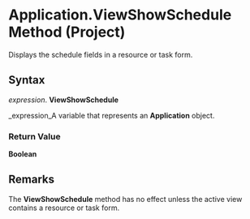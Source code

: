 
# Application.ViewShowSchedule Method (Project)

Displays the schedule fields in a resource or task form.


## Syntax

 _expression_. **ViewShowSchedule**

 _expression_A variable that represents an  **Application** object.


### Return Value

 **Boolean**


## Remarks

The  **ViewShowSchedule** method has no effect unless the active view contains a resource or task form.

